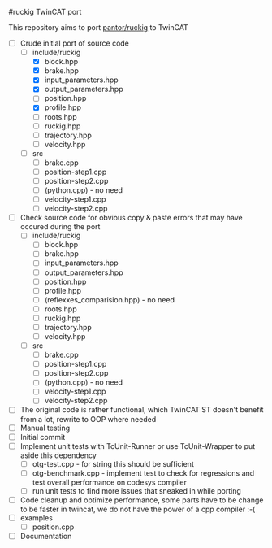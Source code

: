#ruckig TwinCAT port

This repository aims to port [pantor/ruckig](https://github.com/pantor/ruckig) to TwinCAT


- [ ] Crude initial port of source code
  - [ ] include/ruckig
    - [x] block.hpp
    - [x] brake.hpp
    - [x] input_parameters.hpp
    - [x] output_parameters.hpp
    - [ ] position.hpp
    - [x] profile.hpp      
    - [ ] roots.hpp
    - [ ] ruckig.hpp
    - [ ] trajectory.hpp
    - [ ] velocity.hpp
  - [ ] src
    - [ ] brake.cpp
    - [ ] position-step1.cpp
    - [ ] position-step2.cpp
    - [ ] (python.cpp) - no need
    - [ ] velocity-step1.cpp
    - [ ] velocity-step2.cpp
- [ ] Check source code for obvious copy & paste errors that may have occured during the port
  - [ ] include/ruckig
    - [ ] block.hpp
    - [ ] brake.hpp
    - [ ] input_parameters.hpp
    - [ ] output_parameters.hpp
    - [ ] position.hpp
    - [ ] profile.hpp
    - [ ] (reflexxes_comparision.hpp) - no need
    - [ ] roots.hpp
    - [ ] ruckig.hpp
    - [ ] trajectory.hpp
    - [ ] velocity.hpp
  - [ ] src
    - [ ] brake.cpp
    - [ ] position-step1.cpp
    - [ ] position-step2.cpp
    - [ ] (python.cpp) - no need
    - [ ] velocity-step1.cpp
    - [ ] velocity-step2.cpp
- [ ] The original code is rather functional, which TwinCAT ST doesn't benefit from a lot, rewrite to OOP where needed
- [ ] Manual testing
- [ ] Initial commit
- [ ] Implement unit tests with TcUnit-Runner or use TcUnit-Wrapper to put aside this dependency
    - [ ] otg-test.cpp - for string this should be sufficient
    - [ ] otg-benchmark.cpp - implement test to check for regressions and test overall performance on codesys compiler 
    - [ ] run unit tests to find more issues that sneaked in while porting
- [ ] Code cleanup and optimize performance, some parts have to be change to be faster in twincat, we do not have the power of a cpp compiler :-(
- [ ] examples
  - [ ] position.cpp
- [ ] Documentation
